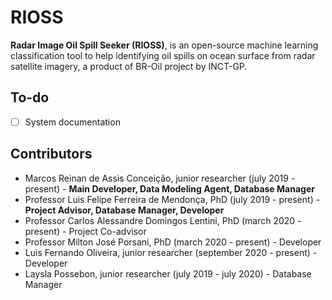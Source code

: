# RIOSS

**Radar Image Oil Spill Seeker (RIOSS)**, is an open-source machine learning classification tool to help identifying oil spills on ocean surface from radar satellite imagery, a product of BR-Oil project by INCT-GP.

## To-do
- [ ] System documentation

## Contributors

- Marcos Reinan de Assis Conceição, junior researcher (july 2019 - present) - **Main Developer, Data Modeling Agent, Database Manager**
- Professor Luis Felipe Ferreira de Mendonça, PhD (july 2019 - present) - **Project Advisor, Database Manager, Developer**
- Professor Carlos Alessandre Domingos Lentini, PhD (march 2020 - present) - Project Co-advisor
- Professor Milton José Porsani, PhD (march 2020 - present) - Developer
- Luis Fernando Oliveira, junior researcher (september 2020 - present) - Developer
- Laysla Possebon, junior researcher (july 2019 - july 2020) - Database Manager
